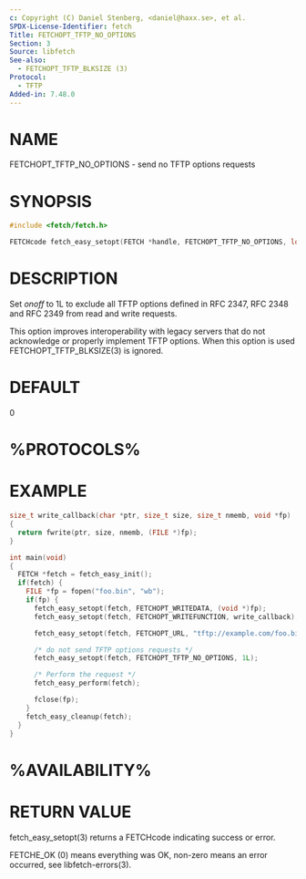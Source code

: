 ```yaml
---
c: Copyright (C) Daniel Stenberg, <daniel@haxx.se>, et al.
SPDX-License-Identifier: fetch
Title: FETCHOPT_TFTP_NO_OPTIONS
Section: 3
Source: libfetch
See-also:
  - FETCHOPT_TFTP_BLKSIZE (3)
Protocol:
  - TFTP
Added-in: 7.48.0
---
```


# NAME

FETCHOPT_TFTP_NO_OPTIONS - send no TFTP options requests

# SYNOPSIS

~~~c
#include <fetch/fetch.h>

FETCHcode fetch_easy_setopt(FETCH *handle, FETCHOPT_TFTP_NO_OPTIONS, long onoff);
~~~

# DESCRIPTION

Set *onoff* to 1L to exclude all TFTP options defined in RFC 2347,
RFC 2348 and RFC 2349 from read and write requests.

This option improves interoperability with legacy servers that do not
acknowledge or properly implement TFTP options. When this option is used
FETCHOPT_TFTP_BLKSIZE(3) is ignored.

# DEFAULT

0

# %PROTOCOLS%

# EXAMPLE

~~~c
size_t write_callback(char *ptr, size_t size, size_t nmemb, void *fp)
{
  return fwrite(ptr, size, nmemb, (FILE *)fp);
}

int main(void)
{
  FETCH *fetch = fetch_easy_init();
  if(fetch) {
    FILE *fp = fopen("foo.bin", "wb");
    if(fp) {
      fetch_easy_setopt(fetch, FETCHOPT_WRITEDATA, (void *)fp);
      fetch_easy_setopt(fetch, FETCHOPT_WRITEFUNCTION, write_callback);

      fetch_easy_setopt(fetch, FETCHOPT_URL, "tftp://example.com/foo.bin");

      /* do not send TFTP options requests */
      fetch_easy_setopt(fetch, FETCHOPT_TFTP_NO_OPTIONS, 1L);

      /* Perform the request */
      fetch_easy_perform(fetch);

      fclose(fp);
    }
    fetch_easy_cleanup(fetch);
  }
}
~~~

# %AVAILABILITY%

# RETURN VALUE

fetch_easy_setopt(3) returns a FETCHcode indicating success or error.

FETCHE_OK (0) means everything was OK, non-zero means an error occurred, see
libfetch-errors(3).
